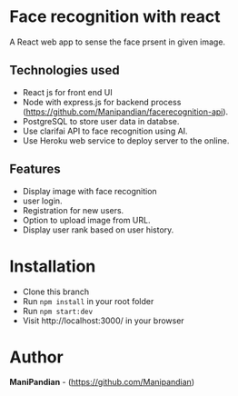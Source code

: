 # Face recognition with react

A React web app to sense the face prsent in given image.

## Technologies used
- React js for front end UI
- Node with express.js for backend process (https://github.com/Manipandian/facerecognition-api).
- PostgreSQL to store user data in databse.
- Use clarifai API to face recognition using AI.
- Use Heroku web service to deploy server to the online.


## Features
- Display image with face recognition
- user login.
- Registration for new users.
- Option to upload image from URL.
- Display user rank based on user history.


# Installation

- Clone this branch
- Run `npm install` in your root folder
- Run `npm start:dev`
- Visit http://localhost:3000/ in your browser

# Author

**ManiPandian** - (https://github.com/Manipandian)

